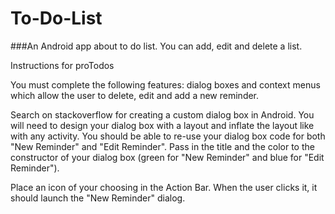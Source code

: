 # To-Do-List
###An Android app about to do list. You can add, edit and delete a list.

Instructions for proTodos

You must complete the following features: dialog boxes and context menus which allow the user to delete, edit and add a new reminder.

Search on stackoverflow for creating a custom dialog box in Android. You will need to design your dialog box with a layout and inflate the layout like with any activity.  You should be able to re-use your dialog box code for both "New Reminder" and "Edit Reminder". Pass in the title and the color to the constructor of your dialog box (green for "New Reminder" and blue for "Edit Reminder"). 

Place an icon of your choosing in the Action Bar. When the user clicks it, it should launch the "New Reminder" dialog. 
